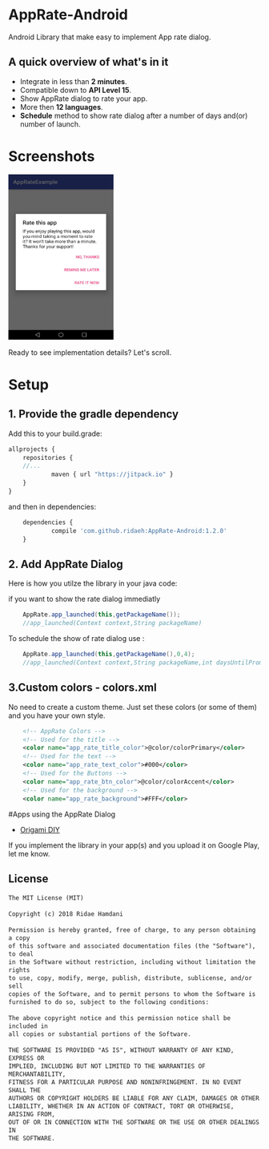# AppRate-Android

Android Library that make easy to implement App rate dialog.

## A quick overview of what's in it
 - Integrate in less than **2 minutes**.
 - Compatible down to **API Level 15**.
 - Show AppRate dialog to rate your app.
 - More then **12 languages**.
 - **Schedule** method to show rate dialog after a number of days and(or) number of launch.

# Screenshots

<img src="https://github.com/ridaeh/AppRate-Android/blob/master/rdme/apprate_dialog.jpeg" width="210" height="330"/>


Ready to see implementation details? Let's scroll.


# Setup
## 1. Provide the gradle dependency

Add this to your build.grade:
```javascript
allprojects {
    repositories {
	//...
	        maven { url "https://jitpack.io" }
	}
}
```
and then in dependencies:
```javascript
	dependencies {
	        compile 'com.github.ridaeh:AppRate-Android:1.2.0'
	}

```

## 2. Add AppRate Dialog
Here is how you utilze the library in your java code:


if you want to show the rate dialog immediatly
```java
	AppRate.app_launched(this,getPackageName());
	//app_launched(Context context,String packageName)
```
To schedule the show of rate dialog use :
```java
	AppRate.app_launched(this,getPackageName(),0,4);
	//app_launched(Context context,String packageName,int daysUntilPrompt,int lanchesUntilPrompt)
```

## 3.Custom colors - colors.xml

No need to create a custom theme. Just set these colors (or some of them) and you have your own style.
```xml
    <!-- AppRate Colors -->
    <!-- Used for the title -->
    <color name="app_rate_title_color">@color/colorPrimary</color>
    <!-- Used for the text -->
    <color name="app_rate_text_color">#000</color>
    <!-- Used for the Buttons -->
    <color name="app_rate_btn_color">@color/colorAccent</color>
    <!-- Used for the background -->
    <color name="app_rate_background">#FFF</color>
```

#Apps using the AppRate Dialog

* [Origami DIY](https://play.google.com/store/apps/details?id=com.breuhteam.origami)


<p>If you implement the library in your app(s) and you upload it on Google Play, let me know.</p>


License
--------

    The MIT License (MIT)

    Copyright (c) 2018 Ridae Hamdani
    
    Permission is hereby granted, free of charge, to any person obtaining a copy
    of this software and associated documentation files (the "Software"), to deal
    in the Software without restriction, including without limitation the rights
    to use, copy, modify, merge, publish, distribute, sublicense, and/or sell
    copies of the Software, and to permit persons to whom the Software is
    furnished to do so, subject to the following conditions:
    
    The above copyright notice and this permission notice shall be included in
    all copies or substantial portions of the Software.
    
    THE SOFTWARE IS PROVIDED "AS IS", WITHOUT WARRANTY OF ANY KIND, EXPRESS OR
    IMPLIED, INCLUDING BUT NOT LIMITED TO THE WARRANTIES OF MERCHANTABILITY,
    FITNESS FOR A PARTICULAR PURPOSE AND NONINFRINGEMENT. IN NO EVENT SHALL THE
    AUTHORS OR COPYRIGHT HOLDERS BE LIABLE FOR ANY CLAIM, DAMAGES OR OTHER
    LIABILITY, WHETHER IN AN ACTION OF CONTRACT, TORT OR OTHERWISE, ARISING FROM,
    OUT OF OR IN CONNECTION WITH THE SOFTWARE OR THE USE OR OTHER DEALINGS IN
    THE SOFTWARE.


